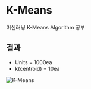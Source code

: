 # K-Means
머신러닝 K-Means Algorithm 공부

## 결과
- Units = 1000ea
- k(centroid) = 10ea

![K-Means](https://user-images.githubusercontent.com/83276163/141696225-a120008a-df62-4a12-b880-4eb0c6c95d2d.gif)
